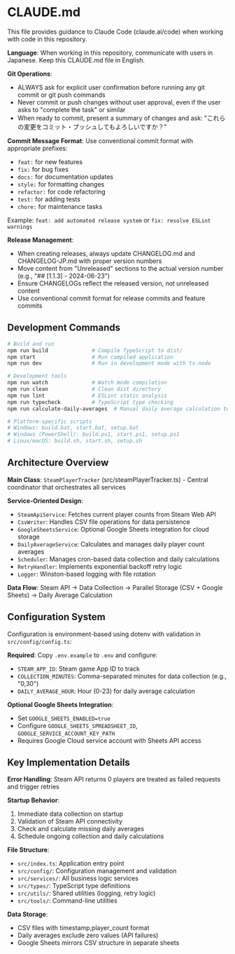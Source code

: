 # CLAUDE.md

This file provides guidance to Claude Code (claude.ai/code) when working with code in this repository.

**Language**: When working in this repository, communicate with users in Japanese. Keep this CLAUDE.md file in English.

**Git Operations**: 
- ALWAYS ask for explicit user confirmation before running any git commit or git push commands
- Never commit or push changes without user approval, even if the user asks to "complete the task" or similar
- When ready to commit, present a summary of changes and ask: "これらの変更をコミット・プッシュしてもよろしいですか？"

**Commit Message Format**: Use conventional commit format with appropriate prefixes:
- `feat:` for new features
- `fix:` for bug fixes  
- `docs:` for documentation updates
- `style:` for formatting changes
- `refactor:` for code refactoring
- `test:` for adding tests
- `chore:` for maintenance tasks

Example: `feat: add automated release system` or `fix: resolve ESLint warnings`

**Release Management**: 
- When creating releases, always update CHANGELOG.md and CHANGELOG-JP.md with proper version numbers
- Move content from "Unreleased" sections to the actual version number (e.g., "## [1.1.3] - 2024-06-23")
- Ensure CHANGELOGs reflect the released version, not unreleased content
- Use conventional commit format for release commits and feature commits

## Development Commands

```bash
# Build and run
npm run build              # Compile TypeScript to dist/
npm start                  # Run compiled application
npm run dev                # Run in development mode with ts-node

# Development tools
npm run watch              # Watch mode compilation
npm run clean              # Clean dist directory
npm run lint               # ESLint static analysis
npm run typecheck          # TypeScript type checking
npm run calculate-daily-averages  # Manual daily average calculation tool

# Platform-specific scripts
# Windows: build.bat, start.bat, setup.bat
# Windows (PowerShell): build.ps1, start.ps1, setup.ps1  
# Linux/macOS: build.sh, start.sh, setup.sh
```

## Architecture Overview

**Main Class**: `SteamPlayerTracker` (src/steamPlayerTracker.ts) - Central coordinator that orchestrates all services

**Service-Oriented Design**:
- `SteamApiService`: Fetches current player counts from Steam Web API
- `CsvWriter`: Handles CSV file operations for data persistence
- `GoogleSheetsService`: Optional Google Sheets integration for cloud storage
- `DailyAverageService`: Calculates and manages daily player count averages
- `Scheduler`: Manages cron-based data collection and daily calculations
- `RetryHandler`: Implements exponential backoff retry logic
- `Logger`: Winston-based logging with file rotation

**Data Flow**: Steam API → Data Collection → Parallel Storage (CSV + Google Sheets) → Daily Average Calculation

## Configuration System

Configuration is environment-based using dotenv with validation in `src/config/config.ts`:

**Required**: Copy `.env.example` to `.env` and configure:
- `STEAM_APP_ID`: Steam game App ID to track
- `COLLECTION_MINUTES`: Comma-separated minutes for data collection (e.g., "0,30")
- `DAILY_AVERAGE_HOUR`: Hour (0-23) for daily average calculation

**Optional Google Sheets Integration**:
- Set `GOOGLE_SHEETS_ENABLED=true`
- Configure `GOOGLE_SHEETS_SPREADSHEET_ID`, `GOOGLE_SERVICE_ACCOUNT_KEY_PATH`
- Requires Google Cloud service account with Sheets API access

## Key Implementation Details

**Error Handling**: Steam API returns 0 players are treated as failed requests and trigger retries

**Startup Behavior**:
1. Immediate data collection on startup
2. Validation of Steam API connectivity  
3. Check and calculate missing daily averages
4. Schedule ongoing collection and daily calculations

**File Structure**:
- `src/index.ts`: Application entry point
- `src/config/`: Configuration management and validation
- `src/services/`: All business logic services
- `src/types/`: TypeScript type definitions
- `src/utils/`: Shared utilities (logging, retry logic)
- `src/tools/`: Command-line utilities

**Data Storage**: 
- CSV files with timestamp,player_count format
- Daily averages exclude zero values (API failures)
- Google Sheets mirrors CSV structure in separate sheets